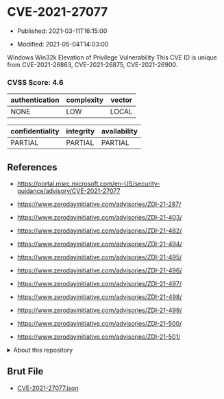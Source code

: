 # CVE-2021-27077

- Published: 2021-03-11T16:15:00

- Modified: 2021-05-04T14:03:00

Windows Win32k Elevation of Privilege Vulnerability This CVE ID is unique from CVE-2021-26863, CVE-2021-26875, CVE-2021-26900.

### CVSS Score: **4.6**

| authentication | complexity | vector |
| --- | --- | --- |
| NONE | LOW | LOCAL |

| confidentiality | integrity | availability |
| --- | --- | --- |
| PARTIAL | PARTIAL | PARTIAL |

## References

* https://portal.msrc.microsoft.com/en-US/security-guidance/advisory/CVE-2021-27077

* https://www.zerodayinitiative.com/advisories/ZDI-21-287/

* https://www.zerodayinitiative.com/advisories/ZDI-21-403/

* https://www.zerodayinitiative.com/advisories/ZDI-21-482/

* https://www.zerodayinitiative.com/advisories/ZDI-21-494/

* https://www.zerodayinitiative.com/advisories/ZDI-21-495/

* https://www.zerodayinitiative.com/advisories/ZDI-21-496/

* https://www.zerodayinitiative.com/advisories/ZDI-21-497/

* https://www.zerodayinitiative.com/advisories/ZDI-21-498/

* https://www.zerodayinitiative.com/advisories/ZDI-21-499/

* https://www.zerodayinitiative.com/advisories/ZDI-21-500/

* https://www.zerodayinitiative.com/advisories/ZDI-21-501/

<details>
<summary>About this repository</summary> 

  This repository is part of the project [Live Hack CVE](https://github.com/Live-Hack-CVE). Main website can be found [www.live-hack.org](https://www.live-hack.org) 
  
  Made by [Sn0wAlice](https://github.com/Sn0wAlice) for the people that care about security and need to have a feed of the latest CVEs. Hope you enjoy it, don't forget to star the repo and follow me on [Twitter](https://twitter.com/Sn0wAlice) and [Github](https://github.com/Sn0wAlice). And that is my [personnal website](https://www.alice-snow.me/)

  - [Home Page](https://github.com/Live-Hack-CVE)
  - [Framework](https://github.com/Live-Hack-CVE/cve-framework)
  - [CVE database](https://github.com/Live-Hack-CVE/full_database)
  - [Changelog](https://github.com/Live-Hack-CVE/Changelog)
</details>

## Brut File

* [CVE-2021-27077.json](https://raw.githubusercontent.com/Live-Hack-CVE/full_database/main/cves/2021/CVE-2021-27077.json)

